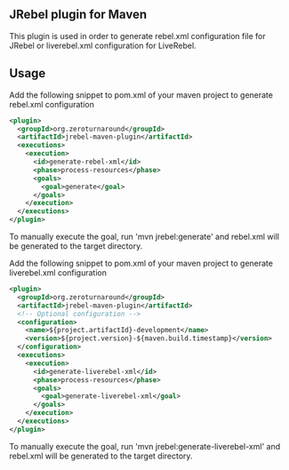 JRebel plugin for Maven
-----------------------

This plugin is used in order to generate rebel.xml configuration file for JRebel or liverebel.xml configuration for LiveRebel.

Usage
-----

Add the following snippet to pom.xml of your maven project to generate rebel.xml configuration

```xml
<plugin>
  <groupId>org.zeroturnaround</groupId>
  <artifactId>jrebel-maven-plugin</artifactId>
  <executions>
    <execution>
      <id>generate-rebel-xml</id>
      <phase>process-resources</phase>
      <goals>
        <goal>generate</goal>
      </goals>
    </execution>
  </executions>
</plugin>
```

To manually execute the goal, run 'mvn jrebel:generate' and rebel.xml will be generated to the target directory. 

Add the following snippet to pom.xml of your maven project to generate liverebel.xml configuration

```xml
<plugin>
  <groupId>org.zeroturnaround</groupId>
  <artifactId>jrebel-maven-plugin</artifactId>
  <!-- Optional configuration -->
  <configuration>
    <name>${project.artifactId}-development</name>
    <version>${project.version}-${maven.build.timestamp}</version>
  </configuration>
  <executions>
    <execution>
      <id>generate-liverebel-xml</id>
      <phase>process-resources</phase>
      <goals>
        <goal>generate-liverebel-xml</goal>
      </goals>
    </execution>
  </executions>
</plugin>
```

To manually execute the goal, run 'mvn jrebel:generate-liverebel-xml' and rebel.xml will be generated to the target directory. 

